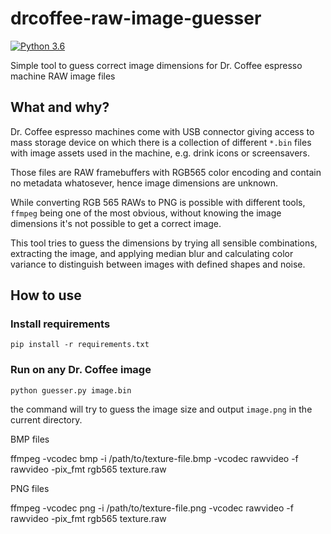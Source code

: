 # drcoffee-raw-image-guesser

[![Python 3.6](https://img.shields.io/badge/python-3.6-blue.svg)](https://www.python.org/downloads/release/python-360/)

Simple tool to guess correct image dimensions for Dr. Coffee espresso machine RAW image files

## What and why?

Dr. Coffee espresso machines come with USB connector giving access to mass storage
device on which there is a collection of different `*.bin` files with image
assets used in the machine, e.g. drink icons or screensavers.

Those files are RAW framebuffers with RGB565 color encoding and contain
no metadata whatosever, hence image dimensions are unknown.

While converting RGB 565 RAWs to PNG is possible with different tools,
`ffmpeg` being one of the most obvious, without knowing the image dimensions
it's not possible to get a correct image.

This tool tries to guess the dimensions by trying all sensible combinations,
extracting the image, and applying median blur and calculating color variance
to distinguish between images with defined shapes and noise.

## How to use

### Install requirements

```
pip install -r requirements.txt
```

### Run on any Dr. Coffee image

```
python guesser.py image.bin
```

the command will try to guess the image size and output `image.png` in
the current directory.


BMP files

ffmpeg -vcodec bmp -i /path/to/texture-file.bmp -vcodec rawvideo -f rawvideo -pix_fmt rgb565 texture.raw

PNG files

ffmpeg -vcodec png -i /path/to/texture-file.png -vcodec rawvideo -f rawvideo -pix_fmt rgb565 texture.raw